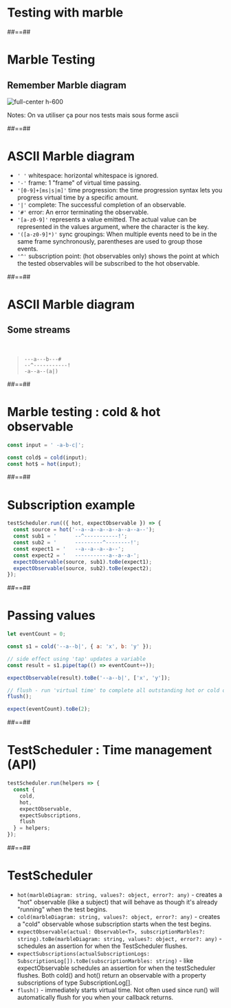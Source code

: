 <!-- .slide: class="transition-white sfeir-bg-red" -->

# Testing with marble

##==##

# Marble Testing

## Remember Marble diagram

![full-center h-600](./assets/images/marble-diagram-anatomy.svg)

Notes:
On va utiliser ça pour nos tests mais sous forme ascii

##==##

# ASCII Marble diagram

- `' '` whitespace: horizontal whitespace is ignored.
- `'-'` frame: 1 "frame" of virtual time passing.
- `'[0-9]+[ms|s|m]'` time progression: the time progression syntax lets you progress virtual time by a specific amount.
- `'|'` complete: The successful completion of an observable.
- `'#'` error: An error terminating the observable.
- `'[a-z0-9]'` represents a value emitted. The actual value can be represented in the values argument, where the character is the key.
- `'([a-z0-9]*)'` sync groupings: When multiple events need to be in the same frame synchronously, parentheses are used to group those events.
- `'^'` subscription point: (hot observables only) shows the point at which the tested observables will be subscribed to the hot observable.

##==##

# ASCII Marble diagram

## Some streams

<br>

> `---a---b---#` <br> `--^-----------!` <br> `-a--a--(a|)`

##==##

<!-- .slide: class="with-code consolas" -->

# Marble testing : cold & hot observable

```javascript
const input = ' -a-b-c|';

const cold$ = cold(input);
const hot$ = hot(input);
```

<!-- .element: class="big-code"-->

##==##

<!-- .slide: class="with-code consolas" -->

# Subscription example

```javascript
testScheduler.run(({ hot, expectObservable }) => {
  const source = hot('--a--a--a--a--a--a--a--');
  const sub1 = '      --^-----------!';
  const sub2 = '      ---------^--------!';
  const expect1 = '   --a--a--a--a--';
  const expect2 = '   -----------a--a--a-';
  expectObservable(source, sub1).toBe(expect1);
  expectObservable(source, sub2).toBe(expect2);
});
```

<!-- .element: class="big-code"-->

##==##

<!-- .slide: class="with-code consolas" -->

# Passing values

```javascript
let eventCount = 0;

const s1 = cold('--a--b|', { a: 'x', b: 'y' });

// side effect using 'tap' updates a variable
const result = s1.pipe(tap(() => eventCount++));

expectObservable(result).toBe('--a--b|', ['x', 'y']);

// flush - run 'virtual time' to complete all outstanding hot or cold observables
flush();

expect(eventCount).toBe(2);
```

<!-- .element: class="big-code"-->

##==##

<!-- .slide: class="with-code consolas" -->

# TestScheduler : Time management (API)

```javascript
testScheduler.run(helpers => {
  const {
    cold,
    hot,
    expectObservable,
    expectSubscriptions,
    flush
  } = helpers;
});
```

<!-- .element: class="big-code block" -->

##==##

# TestScheduler

- `hot(marbleDiagram: string, values?: object, error?: any)` - creates a "hot" observable (like a subject) that will behave as though it's already "running" when the test begins.
- `cold(marbleDiagram: string, values?: object, error?: any)` - creates a "cold" observable whose subscription starts when the test begins.
- `expectObservable(actual: Observable<T>, subscriptionMarbles?: string).toBe(marbleDiagram: string, values?: object, error?: any)` - schedules an assertion for when the TestScheduler flushes.
- `expectSubscriptions(actualSubscriptionLogs: SubscriptionLog[]).toBe(subscriptionMarbles: string)` - like expectObservable schedules an assertion for when the testScheduler flushes. Both cold() and hot() return an observable with a property subscriptions of type SubscriptionLog[].
- `flush()` - immediately starts virtual time. Not often used since run() will automatically flush for you when your callback returns.
